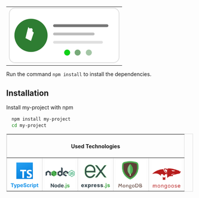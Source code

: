 <div align="center">
  <table>
    <tr><td><img src="./BlogLogo.svg" /></td></tr>
  </table>
</div>

Run the command `npm install` to install the dependencies.
## Installation

Install my-project with npm

```bash
  npm install my-project
  cd my-project
```
  <div style="max-width: 500px;" align='center'>
  <table border='1' style='border: 1px solid #ddd; border-collapse: collapse;'>
    <tr>
      <th colspan='5'>
        <h4>Used Technologies</h4>
      </th>
    </tr>
    <tr>
      <td>
       <img src="./images/TypescriptLogo.svg" width="80" alt="typescript logo"/>
      </td>
      <td>
      <img src="./images/NodeJsLogo.svg" width="80" alt="nodejs logo"/>
      </td>
      <td>
        <img src="./images/ExpressJsLogo.svg" width="80" alt="espressjs logo"/>
      </td>
      <td>
        <img src="./images/mongoDBLogo1.svg" width="80" alt="mongodb logo" />
      </td>
      <td>
        <img src="./images/mongooseLogo1.svg" width="80" alt="mongoose logo" />
      </td>
    </tr>
  </table>
  </div>
